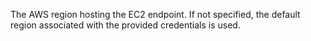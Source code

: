 The AWS region hosting the EC2 endpoint. If not specified, the default region associated with the provided credentials is used.